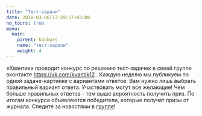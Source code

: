 ```yaml
---
title: "Тест-задачи"
date: 2018-03-06T17:59:57+03:00
no_tours: true
menu:
  main:
    parent: konkurs
    name: "тест-задачи"
    weight: 4
---
```



«Квантик» проводит конкурс по решению тест-задачек в своей группе вконтакте https://vk.com/kvantik12 . Каждую неделю мы публикуем по одной задаче-картинке с вариантами ответов. Вам нужно лишь выбрать правильный вариант ответа. Участвовать могут все желающие! Чем больше правильных ответов - тем выше вероятность получить приз. По итогам конкурса объявляются победители, которые получат призы от журнала. Следите за новостями в [группе](https://vk.com/kvantik12)!
